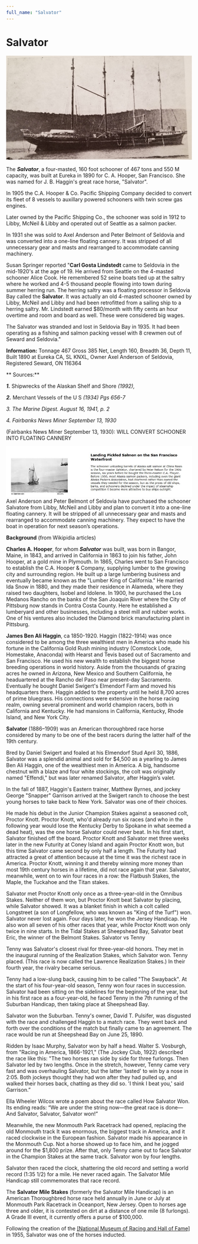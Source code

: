 ```yaml
---
full_name: "Salvator"
---
```

# Salvator

![](../assets/images/Salvator/media/image1.jpeg)

The ***Salvator***, a four-masted, 160 foot schooner of 467 tons and 550 M
capacity, was built at Eureka in 1890 for C. A. Hooper, San Francisco.
She was named for J. B. Haggin's great race horse, "Salvator".

In 1905 the C.A. Hooper & Co. Pacific Shipping Company decided to
convert its fleet of 8 vessels to auxillary powered schooners with twin
screw gas engines.

Later owned by the Pacific Shipping Co., the schooner was sold in 1912
to Libby, McNeil & Libby and operated out of Seattle as a salmon packer.

In 1931 she was sold to Axel Anderson and Peter Belmont of Seldovia and
was converted into a one-line floating cannery. It was stripped of all
unnecessary gear and masts and rearranged to accommodate canning
machinery.

Susan Springer reported "**Carl Gosta Lindstedt** came to Seldovia in the mid-1920's at the age
of 19. He arrived from Seattle on the 4-masted schooner Alice Cook. He
remembered 52 seine boats tied up at the saltry where he worked and 4-5
thousand people flowing into town during summer herring run. The herring
saltry was a floating processor in Seldovia Bay called the **Salvator**. It
was actually an old 4-masted schooner owned by Libby, McNeil and Libby
and had been retrofitted from a sailing ship to a herring saltry.
Mr. Lindstedt earned $80/month with fifty cents an hour overtime and
room and board as well. These were considered big wages.

The Salvator was stranded and lost in Seldovia Bay in 1935. It had
been operating as a fishing and salmon packing vessel with 8 crewmen out of
Seward and Seldovia."


**Information:** Tonnage 467 Gross 385 Net, Length 160, Breadth 36,
Depth 11, Built 1890 at Eureka CA, SL KNXL, Owner Axel Anderson of
Seldovia, Registered Seward, ON 116364

\*\* Sources:\*\*

***1.*** Shipwrecks of the Alaskan Shelf and Shore *(1992),*

***2.*** Merchant Vessels of the U S *(1934) Pgs 656-7*

*3. The Marine Digest. August 16, 1941, p. 2*

*4. Fairbanks News Miner September 13, 1930*



(Fairbanks News Miner September 13, 1930): 
WILL CONVERT SCHOONER INTO FLOATING CANNERY

![](../assets/images/Salvator/media/image2.JPG) Axel Anderson and Peter
Belmont of Seldovia have purchased the schooner Salvatore from Libby,
McNeil and Libby and plan to convert it into a one-line floating
cannery. It will be stripped of all unnecessary gear and masts and
rearranged to accommodate canning machinery. They expect to have the
boat in operation for next season’s operations.


**Background** (from Wikipidia articles)

**Charles A. Hooper**, for whom ***Salvator*** was built, was born in Bangor, Maine, in 1843, and arrived in California in
1863 to join his father, John Hooper, at a gold mine in Plymouth. In
1865, Charles went to San Francisco to establish the C.A. Hooper &
Company, supplying lumber to the growing city and surrounding region. He
built up a large lumbering business and eventually became known as the
"Lumber King of California." He married Ida Snow in 1880, and they made
their residence in Alameda, where they raised two daughters, Isobel and
Idolene. In 1900, he purchased the Los Medanos Rancho on the banks of
the San Joaquin River where the City of Pittsburg now stands in Contra
Costa County. Here he established a lumberyard and other businesses,
including a steel mill and rubber works. One of his ventures also
included the Diamond brick manufacturing plant in Pittsburg.

**James Ben Ali Haggin**, ca 1850-1920. Haggin (1822-1914) was once
considered to be among the three wealthiest men in America who made his
fortune in the California Gold Rush mining industry (Comstock Lode, Homestake, Anaconda) with
Hearst and Tevis based out of Sacramento and San Francisco. He used his
new wealth to establish the biggest horse breeding operations in world
history. Aside from the thousands of grazing acres he owned in Arizona, New Mexico and Southern California, he headuartered at the Rancho del Paso near present-day Sacramento. Eventually he bought Daniel Swigert's Elmendorf Farm and moved his headquarters there. Haggin added
to the property until he held 8,700 acres of prime
bluegrass. His
connections were extensive in the horse racing realm, owning several
prominent and world champion racers, both in California and Kentucky. He
had mansions in California, Kentucky, Rhode Island, and New York City.


**Salvator** (1886–1909) was an American thoroughbred race horse
considered by many to be one of the best racers during the latter half of the 19th century.

Bred by Daniel Swigert and foaled at his Elmendorf Stud April 30, 1886,
Salvator was a splendid animal and sold for $4,500 as a yearling to
James Ben Ali Haggin, one of the wealthiest men in America. A big,
handsome chestnut with a blaze and four white stockings, the colt was
originally named "Effendi," but was later renamed Salvator, after
Haggin’s valet.

In the fall of 1887, Haggin's Eastern trainer, Matthew Byrnes, and jockey George "Snapper" Garrison 
arrived at the Swigert ranch to choose the best young horses to take back to New York. Salvator was one of their choices. 

He made his debut in the Junior Champion Stakes against a seasoned colt, Proctor Knott.  Proctor Knott, who'd already run six races (and who in the following year would lose the Kentucky Derby to Spokane in what seemed a dead heat), was the one horse Salvator could never beat. In his first start, Salvator finished off the board. Proctor Knott and Salvator met three weeks later in the new Futurity at Coney Island and again Proctor Knott won, but this time Salvator came second by only half a length. The Futurity had attracted a great of attention because at the time it was the richest race in America. Proctor Knott, winning it and thereby winning more money than most 19th century horses in a lifetime, did not race again that year. Salvator, meanwhile, went on to win four races in a row: the Flatbush Stakes, the Maple, the Tuckahoe and the Titan stakes.

Salvator met Proctor Knott only once as a three-year-old in the Omnibus Stakes. Neither of them won, but Proctor Knott beat Salvator by placing, while Salvator showed. It was a blanket finish in which a colt called Longstreet (a son of Longfellow, who was known as "King of the Turf") won. Salvator never lost again. Four days later, he won the Jersey Handicap. He also won all seven of his other races that year, while Proctor Knott won only twice in nine starts. In the Tidal Stakes at Sheepshead Bay, Salvator beat Eric, the winner of the Belmont Stakes.
Salvator vs Tenny

Tenny was Salvator's closest rival for three-year-old honors. They met in the inaugural running of the Realization Stakes, which Salvator won. Tenny placed. (This race is now called the Lawrence Realization Stakes.) In their fourth year, the rivalry became serious.

Tenny had a low-slung back, causing him to be called "The Swayback". At the start of his four-year-old season, Tenny won four races in succession. Salvator had been sitting on the sidelines for the beginning of the year, but in his first race as a four-year-old, he faced Tenny in the 7th running of the Suburban Handicap, then taking place at Sheepshead Bay.

Salvator won the Suburban. Tenny's owner, David T. Pulsifer, was disgusted with the race and challenged Haggin to a match race. They went back and forth over the conditions of the match but finally came to an agreement. The race would be run at Sheepshead Bay on June 25, 1890.

Ridden by Isaac Murphy, Salvator won by half a head. Walter S. Vosburgh, from "Racing in America, 1866-1921," (The Jockey Club, 1922) described the race like this: "The two horses ran side by side for three furlongs. Then Salvator led by two lengths. Once in the stretch, however, Tenny came very fast and was overhauling Salvator, but the latter 'lasted' to win by a nose in 2:05. Both jockeys thought they had won after they had pulled up, and walked their horses back, chatting as they did so. 'I think I beat you,' said Garrison.”

Ella Wheeler Wilcox wrote a poem about the race called How Salvator Won. Its ending reads: “We are under the string now—the great race is done—And Salvator, Salvator, Salvator won!”

Meanwhile, the new Monmouth Park Racetrack had opened, replacing the old Monmouth track It was enormous, the biggest track in America, and it raced clockwise in the European fashion. Salvator made his appearance in the Monmouth Cup. Not a horse showed up to face him, and he jogged around for the $1,800 prize. After that, only Tenny came out to face Salvator in the Champion Stakes at the same track. Salvator won by four lengths.

Salvator then raced the clock, shattering the old record and setting a world record (1:35 1/2) for a mile. He never raced again. The Salvator Mile Handicap still commemorates that race record.

The **Salvator Mile Stakes** (formerly the Salvator Mile Handicap) is an American Thoroughbred horse race held annually in June or July at Monmouth Park Racetrack in Oceanport, New Jersey. Open to horses age three and older, it is contested on dirt at a distance of one mile (8 furlongs). A Grade III event, it currently offers a purse of $100,000. 

Following the creation of the [\[National Museum of Racing and Hall of
Fame\]](https://en.wikipedia.org/wiki/National_Museum_of_Racing_and_Hall_of_Fame)
in 1955, Salvator was one of the horses inducted.
